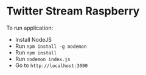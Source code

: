 # Twitter Stream Raspberry

To run application:

- Install NodeJS
- Run `npm install -g nodemon`
- Run `npm install`
- Run `nodemon index.js`
- Go to `http://localhost:3000`
